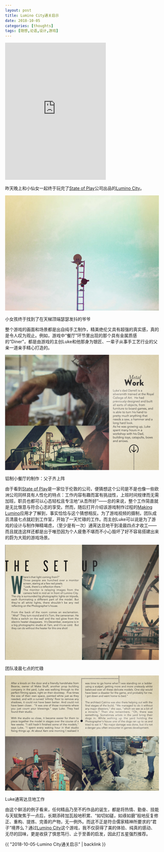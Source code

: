 ```yaml
---
layout: post
title: Lumino City通关启示
date: 2018-10-05
categories: [thoughts]
tags: [随想,论语,设计,游戏]
---
```


<iframe frameborder="no" border="0" marginwidth="0" marginheight="0" width=330 height=450 src="https://music.163.com/outchain/player?type=1&id=34751629&auto=1&height=430" allow="autoplay"></iframe>

昨天晚上和小仙女一起终于玩完了[State of Play](https://www.stateofplaygames.com/)公司出品的[Lumino City](https://www.stateofplaygames.com/luminocity)。

![](/figures/p54499380.jpg)

小女孩终于找到了在天梯顶端瑟瑟发抖的爷爷

整个游戏的画面和场景都是出自纯手工制作，精美绝伦又具有超强的真实感，真的是令人叹为观止。例如，游戏中“餐厅”环节里出现的那个具有金属质感的“Diner”，都是由游戏的主创Luke和他那身为银匠、一辈子从事手工艺行业的父亲一道亲手精心打造的。

![](/figures/p54499496.jpg)

铝制小餐厅的制作：父子齐上阵

由于看到[State of Play](https://www.stateofplaygames.com/)是一家位于伦敦的公司，便猜想这个公司是不是也像一些欧洲公司同样具有人性化的特点：工作内容有趣而富有挑战性，上班时间规律而无需加班，职员也都可以心态轻松且专注地“从吾所好”——总的来说，整个工作简直就是无比惬意与符合心志的享受。然而，随后打开介绍该游戏制作过程的[Making Lumino](https://www.stateofplaygames.com/themakingofluminocity)应用才了解到，事实恰恰与这个猜想相反。为了游戏视频的摄制，团队成员清晨七点就赶到工作室，开始了一天忙碌的工作。而主创Luke可以说是为了游戏的设计与制作殚精竭虑，（至少是有一次）通宵达旦地干到凌晨四点才收工——而且就连这样还都是出于唯恐因为个人疲惫不堪而不小心毁坏了好不容易搭建出来的蔚为大观的游戏场景。

![](/figures/p54499483.jpg)

团队凌晨七点的忙碌

![](/figures/p54499491.jpg)

Luke通宵达旦地工作

由这个鲜活的例子看来，任何精品乃至不朽作品的诞生，都是将热情、勤奋、技能与天赋聚焦于一点后，长期添砖加瓦般地积累、“如切如磋，如琢如磨”般地反复修正、重构、提炼、完善的产物，无一例外。而这不正是符合儒家精神所要求的“君子”境界么？通过[Lumino City](https://www.stateofplaygames.com/luminocity)这个游戏，我不仅获得了美的体验、纯真的感动、无尽的回味，更是收获了慎思笃行、止于至善的启发，因此打五星强烈推荐。

{{ "2018-10-05-Lumino City通关启示" | backlink }}
